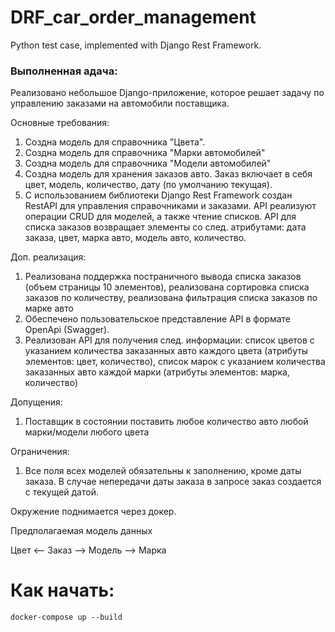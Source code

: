 # DRF_car_order_management
Python test case, implemented with Django Rest Framework.

### Выполненная адача:

Реализовано небольшое Django-приложение, которое решает задачу по управлению заказами на автомобили поставщика.

Основные требования:

1. Создна модель для справочника "Цвета".
2. Создна модель для справочника "Марки автомобилей"
3. Создна модель для справочника "Модели автомобилей"
4. Создна модель для хранения заказов авто. Заказ включает в себя цвет, модель, количество, дату (по умолчанию текущая).
5. С использованием библиотеки Django Rest Framework создан RestAPI для управления справочниками и заказами. API реализуют операции CRUD для моделей, а также чтение списков. 
API для списка заказов возвращает элементы со след. атрибутами: дата заказа, цвет, марка авто, модель авто, количество.

Доп. реализация:

1. Реализована поддержка постраничного вывода списка заказов (объем страницы 10 элементов), реализована сортировка списка заказов по количеству, реализована фильтрация списка заказов по марке авто
2. Обеспечено пользовательское представление API в формате OpenApi (Swagger).
3. Реализован API для получения след. информации: список цветов с указанием количества заказанных авто каждого цвета (атрибуты элементов: цвет, количество), список марок с указанием количества заказанных авто каждой марки (атрибуты элементов: марка, количество)

Допущения:
1. Поставщик в состоянии поставить любое количество авто любой марки/модели любого цвета

Ограничения:
1. Все поля всех моделей обязательны к заполнению, кроме даты заказа. В случае непередачи даты заказа в запросе заказ создается с текущей датой.

Окружение поднимается через докер.

Предполагаемая модель данных

Цвет <-- Заказ --> Модель --> Марка

# Как начать:
`docker-compose up --build`
